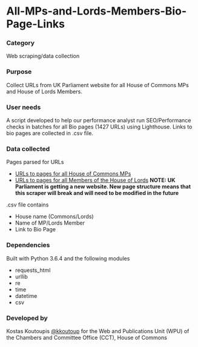 # All-MPs-and-Lords-Members-Bio-Page-Links

### Category
Web scraping/data collection

### Purpose
Collect URLs from UK Parliament website for all House of Commons MPs and House of Lords Members.

### User needs
A script developed to help our performance analyst run SEO/Performance checks in batches for all Bio pages (1427 URLs) using Lighthouse. Links to bio pages are collected in .csv file.

### Data collected
Pages parsed for URLs
* [URLs to pages for all House of Commons MPs](https://www.parliament.uk/mps-lords-and-offices/mps/)
* [URLs to pages for all Members of the House of Lords](https://www.parliament.uk/mps-lords-and-offices/lords/)
**NOTE: UK Parliament is getting a new website. New page structure means that this scraper will break and will need to be modified in the future**

.csv file contains
- House name (Commons/Lords)
- Name of MP/Lords Member
- Link to Bio Page

### Dependencies
Built with Python 3.6.4 and the following modules
- requests_html
- urllib
- re
- time
- datetime
- csv

### Developed by
Kostas Koutoupis [@kkoutoup](https://github.com/kkoutoup) for the Web and Publications Unit (WPU) of the Chambers and Committee Office (CCT), House of Commons
